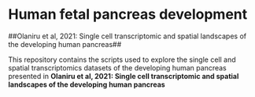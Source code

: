 # Human fetal pancreas development
##Olaniru et al, 2021: Single cell transcriptomic and spatial landscapes of the developing human pancreas## 

This repository contains the scripts used to explore the single cell and spatial transcriptomics datasets of the developing human pancreas presented in **Olaniru et al, 2021: Single cell transcriptomic and spatial landscapes of the developing human pancreas** 
